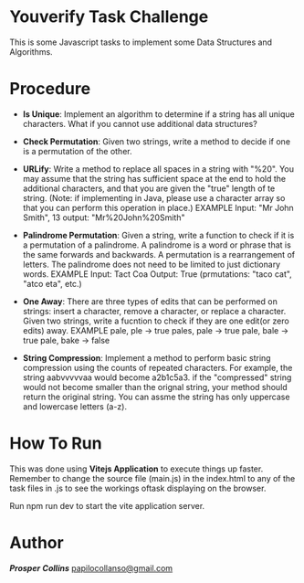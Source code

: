 # Youverify Task Challenge
This is some  Javascript tasks to implement some Data Structures and Algorithms.

# Procedure
- **Is Unique**: Implement an algorithm to determine if a string has all unique characters. What if you cannot use additional data structures?

- **Check Permutation**: Given two strings, write a method to decide if one is a permutation of the other.

- **URLify**: Write a method to replace all spaces in a string with "%20". You may assume that the string has sufficient space at the end to hold the additional characters, and that you are
given the "true" length of te string. (Note: if implementing in Java, please use a character array so that you can perform this operation in place.) EXAMPLE Input: "Mr John Smith",
13 output: "Mr%20John%20Smith"

- **Palindrome Permutation**: Given a string, write a function to check if it is a permutation of a palindrome. A palindrome is a word or phrase that is the same forwards and backwards. A
permutation is a rearrangement of letters. The palindrome does not need to be limited to just dictionary words.
EXAMPLE
Input: Tact Coa
Output: True (prmutations: "taco cat", "atco eta", etc.)

- **One Away**: There are three types of edits that can be performed on strings: insert a character, remove a character, or replace a character. Given two strings, write a fucntion to check
if they are one edit(or zero edits) away.
EXAMPLE
pale, ple -> true
pales, pale -> true
pale, bale -> true
pale, bake -> false

- **String Compression**: Implement a method to perform basic string compression using the counts of repeated characters. For example, the string aabvvvvvaa would become a2b1c5a3. if the "compressed"
string would not become smaller than the orignal string, your method should return the original string. You can assme the string has only uppercase and lowercase letters (a-z).
 
 # How To Run
This was done using **Vitejs Application** to execute things up faster.
Remember to change the source file (main.js) in the index.html to any of the task files in .js to see the workings oftask displaying on the browser.

Run npm run dev to start the vite application server.

# Author
 ***Prosper*** ***Collins*** papilocollanso@gmail.com




 

